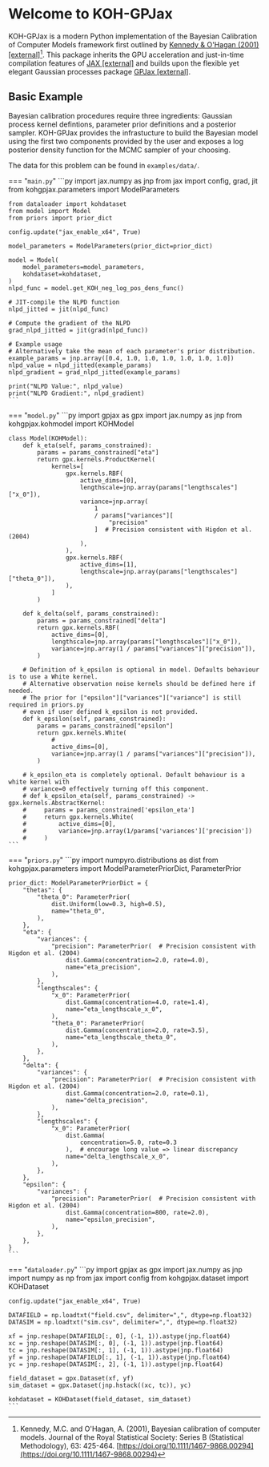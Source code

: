# Welcome to KOH-GPJax

KOH-GPJax is a modern Python implementation of the Bayesian Calibration
of Computer Models framework first outlined by [Kennedy & O'Hagan (2001) [external]](https://doi.org/10.1111/1467-9868.00294)[^1].
This package inherits the GPU acceleration and just-in-time compilation
features of [JAX [external]](https://docs.jax.dev/en/latest/index.html) and builds upon the flexible yet elegant Gaussian processes package
[GPJax [external]](https://docs.jaxgaussianprocesses.com).

## Basic Example

Bayesian calibration procedures require three ingredients: Gaussian process kernel defintions,
parameter prior definitions and a posterior sampler. KOH-GPJax provides the infrastucture
to build the Bayesian model using the first two components provided by the user and
exposes a log posterior density function for the MCMC sampler of your choosing.

The data for this problem can be found in `examples/data/`.

=== "`main.py`"
    ```py
    import jax.numpy as jnp
    from jax import config, grad, jit
    from kohgpjax.parameters import ModelParameters

    from dataloader import kohdataset
    from model import Model
    from priors import prior_dict

    config.update("jax_enable_x64", True)

    model_parameters = ModelParameters(prior_dict=prior_dict)

    model = Model(
        model_parameters=model_parameters,
        kohdataset=kohdataset,
    )
    nlpd_func = model.get_KOH_neg_log_pos_dens_func()

    # JIT-compile the NLPD function
    nlpd_jitted = jit(nlpd_func)

    # Compute the gradient of the NLPD
    grad_nlpd_jitted = jit(grad(nlpd_func))

    # Example usage
    # Alternatively take the mean of each parameter's prior distribution.
    example_params = jnp.array([0.4, 1.0, 1.0, 1.0, 1.0, 1.0, 1.0])
    nlpd_value = nlpd_jitted(example_params)
    nlpd_gradient = grad_nlpd_jitted(example_params)

    print("NLPD Value:", nlpd_value)
    print("NLPD Gradient:", nlpd_gradient)
    ```

=== "`model.py`"
    ```py
    import gpjax as gpx
    import jax.numpy as jnp
    from kohgpjax.kohmodel import KOHModel

    class Model(KOHModel):
        def k_eta(self, params_constrained):
            params = params_constrained["eta"]
            return gpx.kernels.ProductKernel(
                kernels=[
                    gpx.kernels.RBF(
                        active_dims=[0],
                        lengthscale=jnp.array(params["lengthscales"]["x_0"]),
                        variance=jnp.array(
                            1
                            / params["variances"][
                                "precision"
                            ]  # Precision consistent with Higdon et al. (2004)
                        ),
                    ),
                    gpx.kernels.RBF(
                        active_dims=[1],
                        lengthscale=jnp.array(params["lengthscales"]["theta_0"]),
                    ),
                ]
            )

        def k_delta(self, params_constrained):
            params = params_constrained["delta"]
            return gpx.kernels.RBF(
                active_dims=[0],
                lengthscale=jnp.array(params["lengthscales"]["x_0"]),
                variance=jnp.array(1 / params["variances"]["precision"]),
            )

        # Definition of k_epsilon is optional in model. Defaults behaviour is to use a White kernel.
        # Alternative observation noise kernels should be defined here if needed.
        # The prior for ["epsilon"]["variances"]["variance"] is still required in priors.py
        # even if user defined k_epsilon is not provided.
        def k_epsilon(self, params_constrained):
            params = params_constrained["epsilon"]
            return gpx.kernels.White(
                #
                active_dims=[0],
                variance=jnp.array(1 / params["variances"]["precision"]),
            )

        # k_epsilon_eta is completely optional. Default behaviour is a white kernel with
        # variance=0 effectively turning off this component.
        # def k_epsilon_eta(self, params_constrained) -> gpx.kernels.AbstractKernel:
        #     params = params_constrained['epsilon_eta']
        #     return gpx.kernels.White(
        #         active_dims=[0],
        #         variance=jnp.array(1/params['variances']['precision'])
        #     )
    ```

=== "`priors.py`"
    ```py
    import numpyro.distributions as dist
    from kohgpjax.parameters import ModelParameterPriorDict, ParameterPrior

    prior_dict: ModelParameterPriorDict = {
        "thetas": {
            "theta_0": ParameterPrior(
                dist.Uniform(low=0.3, high=0.5),
                name="theta_0",
            ),
        },
        "eta": {
            "variances": {
                "precision": ParameterPrior(  # Precision consistent with Higdon et al. (2004)
                    dist.Gamma(concentration=2.0, rate=4.0),
                    name="eta_precision",
                ),
            },
            "lengthscales": {
                "x_0": ParameterPrior(
                    dist.Gamma(concentration=4.0, rate=1.4),
                    name="eta_lengthscale_x_0",
                ),
                "theta_0": ParameterPrior(
                    dist.Gamma(concentration=2.0, rate=3.5),
                    name="eta_lengthscale_theta_0",
                ),
            },
        },
        "delta": {
            "variances": {
                "precision": ParameterPrior(  # Precision consistent with Higdon et al. (2004)
                    dist.Gamma(concentration=2.0, rate=0.1),
                    name="delta_precision",
                ),
            },
            "lengthscales": {
                "x_0": ParameterPrior(
                    dist.Gamma(
                        concentration=5.0, rate=0.3
                    ),  # encourage long value => linear discrepancy
                    name="delta_lengthscale_x_0",
                ),
            },
        },
        "epsilon": {
            "variances": {
                "precision": ParameterPrior(  # Precision consistent with Higdon et al. (2004)
                    dist.Gamma(concentration=800, rate=2.0),
                    name="epsilon_precision",
                ),
            },
        },
    }
    ```

=== "`dataloader.py`"
    ```py
    import gpjax as gpx
    import jax.numpy as jnp
    import numpy as np
    from jax import config
    from kohgpjax.dataset import KOHDataset

    config.update("jax_enable_x64", True)

    DATAFIELD = np.loadtxt("field.csv", delimiter=",", dtype=np.float32)
    DATASIM = np.loadtxt("sim.csv", delimiter=",", dtype=np.float32)

    xf = jnp.reshape(DATAFIELD[:, 0], (-1, 1)).astype(jnp.float64)
    xc = jnp.reshape(DATASIM[:, 0], (-1, 1)).astype(jnp.float64)
    tc = jnp.reshape(DATASIM[:, 1], (-1, 1)).astype(jnp.float64)
    yf = jnp.reshape(DATAFIELD[:, 1], (-1, 1)).astype(jnp.float64)
    yc = jnp.reshape(DATASIM[:, 2], (-1, 1)).astype(jnp.float64)

    field_dataset = gpx.Dataset(xf, yf)
    sim_dataset = gpx.Dataset(jnp.hstack((xc, tc)), yc)

    kohdataset = KOHDataset(field_dataset, sim_dataset)
    ```

<!-- === "Math"
    $$\begin{align}
    k(\cdot, \cdot') & = \sigma^2\exp\left(-\frac{\lVert \cdot- \cdot'\rVert_2^2}{2\ell^2}\right)\\
    p(f(\cdot)) & = \mathcal{GP}(\mathbf{0}, k(\cdot, \cdot')) \\
    p(y\,|\, f(\cdot)) & = \mathcal{N}(y\,|\, f(\cdot), \sigma_n^2) \\ \\
    p(f(\cdot) \,|\, y) & \propto p(f(\cdot))p(y\,|\, f(\cdot))\,.
    \end{align}$$ -->

<!-- ## Quick start

!!! Install

    GPJax can be installed via pip. See our [installation guide](installation.md) for further details.

    ```bash
    pip install gpjax
    ```

!!! New

    New to GPs? Then why not check out our [introductory notebook](_examples/intro_to_gps.md) that starts from Bayes' theorem and univariate Gaussian distributions.

!!! Begin

    Looking for a good place to start? Then why not begin with our [regression
    notebook](https://docs.jaxgaussianprocesses.com/_examples/regression/). -->

[^1]: Kennedy, M.C. and O'Hagan, A. (2001), Bayesian calibration of computer models. Journal of the Royal Statistical Society: Series B (Statistical Methodology), 63: 425-464. [https://doi.org/10.1111/1467-9868.00294](https://doi.org/10.1111/1467-9868.00294)
